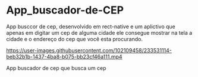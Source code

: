 # App_buscador-de-CEP
App busccor de cep, desenvolvido em rect-native e um aplictivo que apenas em digitar um cep de alguma cidade ele consegue mostrar na tela a cidade e o endereço do cep que você esta procurando.


https://user-images.githubusercontent.com/102109458/233531114-beb32b1b-1437-4ba8-b075-bb23cf46a111.mp4

App buscador de cep que busca um cep
